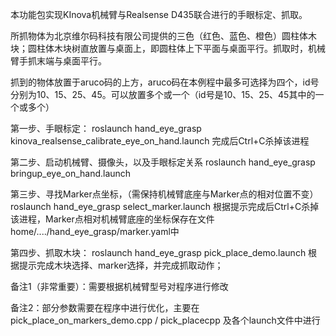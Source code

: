 本功能包实现KInova机械臂与Realsense D435联合进行的手眼标定、抓取。

所抓物体为北京维尔码科技有限公司提供的三色（红色、蓝色、橙色）圆柱体木块；圆柱体木块树直放置与桌面上，即圆柱体上下平面与桌面平行。抓取时，机械臂手抓末端与桌面平行。

抓到的物体放置于aruco码的上方，aruco码在本例程中最多可选择为四个，id号分别为10、15、25、45。可以放置多个或一个（id号是10、15、25、45其中的一个或多个）


第一步、手眼标定：
    roslaunch hand_eye_grasp kinova_realsense_calibrate_eye_on_hand.launch
    完成后Ctrl+C杀掉该进程

第二步、启动机械臂、摄像头，以及手眼标定关系
    roslaunch hand_eye_grasp bringup_eye_on_hand.launch 

第三步、寻找Marker点坐标，（需保持机械臂底座与Marker点的相对位置不变）
    roslaunch hand_eye_grasp select_marker.launch
    根据提示完成后Ctrl+C杀掉该进程，Marker点相对机械臂底座的坐标保存在文件home/..../hand_eye_grasp/marker.yaml中

第四步、抓取木块：
    roslaunch hand_eye_grasp pick_place_demo.launch
    根据提示完成木块选择、marker选择，并完成抓取动作；


备注1（非常重要）：需要根据机械臂型号对程序进行修改

备注2：部分参数需要在程序中进行优化，主要在pick_place_on_markers_demo.cpp / pick_placecpp 及各个launch文件中进行

